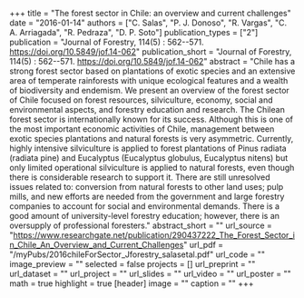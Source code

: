 +++
title = "The forest sector in Chile: an overview and  current challenges"
date = "2016-01-14"
authors = ["C. Salas", "P. J. Donoso", "R. Vargas", "C. A. Arriagada", "R. Pedraza", "D. P. Soto"]
publication_types = ["2"]
publication = "Journal of Forestry, 114(5) : 562--571. https://doi.org/10.5849/jof.14-062"
publication_short = "Journal of Forestry, 114(5) : 562--571. https://doi.org/10.5849/jof.14-062"
abstract = "Chile has a strong forest sector based on plantations of exotic species and an extensive area of temperate rainforests with unique ecological features and a wealth of biodiversity and endemism. We present an overview of the forest sector of Chile focused on forest resources, silviculture, economy, social and environmental aspects, and forestry education and research. The Chilean forest sector is internationally known for its success. Although this is one of the most important economic activities of Chile, management between exotic species plantations and natural forests is very asymmetric. Currently, highly intensive silviculture is applied to forest plantations of Pinus radiata (radiata pine) and Eucalyptus (Eucalyptus globulus, Eucalyptus nitens) but only limited operational silviculture is applied to natural forests, even though there is considerable research to support it. There are still unresolved issues related to: conversion from natural forests to other land uses; pulp mills, and new efforts are needed from the government and large forestry companies to account for social and environmental demands. There is a good amount of university-level forestry education; however, there is an oversupply of professional foresters."
abstract_short = ""
url_source = "https://www.researchgate.net/publication/290437222_The_Forest_Sector_in_Chile_An_Overview_and_Current_Challenges"
url_pdf = "/myPubs/2016chileForSector_Jforestry_salasetal.pdf"
url_code = ""
image_preview = ""
selected = false
projects = []
url_preprint = ""
url_dataset = ""
url_project = ""
url_slides = ""
url_video = ""
url_poster = ""
math = true
highlight = true
[header]
image = ""
caption = ""
+++
